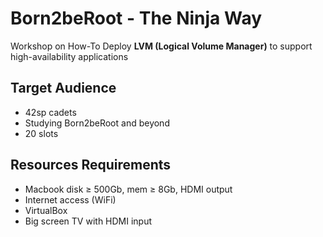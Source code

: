 # Born2beRoot - The Ninja Way
Workshop on How-To Deploy **LVM (Logical Volume Manager)** to support high-availability applications

## Target Audience
<ul>
  <li>42sp cadets</li>
  <li>Studying Born2beRoot and beyond</li>
  <li>20 slots</li>
</ul>

## Resources Requirements
<ul>
  <li>Macbook disk ≥ 500Gb, mem ≥ 8Gb, HDMI output</li>
  <li>Internet access (WiFi)</li>
  <li>VirtualBox</li>
  <li>Big screen TV with HDMI input</li>
</ul>
